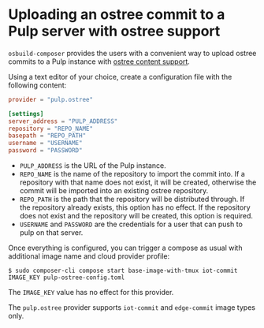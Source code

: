 # Uploading an ostree commit to a Pulp server with ostree support

`osbuild-composer` provides the users with a convenient way to upload ostree commits to a Pulp instance with [ostree content support](https://pulpproject.org/content-plugins/#ostree).

Using a text editor of your choice, create a configuration file with the following content:

```toml
provider = "pulp.ostree"

[settings]
server_address = "PULP_ADDRESS"
repository = "REPO_NAME"
basepath = "REPO_PATH"
username = "USERNAME"
password = "PASSWORD"
```

- `PULP_ADDRESS` is the URL of the Pulp instance.
- `REPO_NAME` is the name of the repository to import the commit into. If a repository with that name does not exist, it will be created, otherwise the commit will be imported into an existing ostree repository.
- `REPO_PATH` is the path that the repository will be distributed through. If the repository already exists, this option has no effect. If the repository does not exist and the repository will be created, this option is required.
- `USERNAME` and `PASSWORD` are the credentials for a user that can push to pulp on that server.

Once everything is configured, you can trigger a compose as usual with additional image name and cloud provider profile:
```
$ sudo composer-cli compose start base-image-with-tmux iot-commit IMAGE_KEY pulp-ostree-config.toml
```

The `IMAGE_KEY` value has no effect for this provider.

The `pulp.ostree` provider supports `iot-commit` and `edge-commit` image types only.
